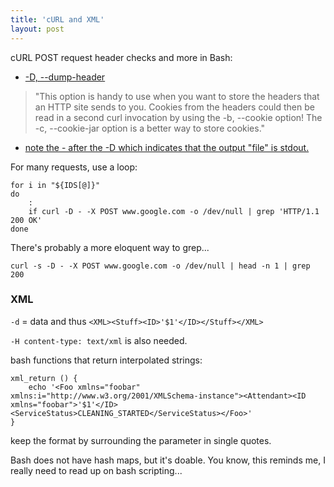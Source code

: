 ```yaml
---
title: 'cURL and XML'
layout: post
---
```


cURL POST request header checks and more in Bash:

- [-D, --dump-header <filename>](https://curl.haxx.se/docs/manpage.html)

>"This option is handy to use when you want to store the headers that an HTTP site sends to you. Cookies from the headers could then be read in a second curl invocation by using the -b, --cookie option! The -c, --cookie-jar option is a better way to store cookies."

- [note the - after the -D which indicates that the output "file" is stdout.](https://stackoverflow.com/a/10060342/5404826)

For many requests, use a loop:

	for i in "${IDS[@]}"
	do
		:
		if curl -D - -X POST www.google.com -o /dev/null | grep 'HTTP/1.1 200 OK'
	done

There's probably a more eloquent way to grep...

	curl -s -D - -X POST www.google.com -o /dev/null | head -n 1 | grep 200

### XML

`-d` = data and thus `<XML><Stuff><ID>'$1'</ID></Stuff></XML>`

`-H content-type: text/xml` is also needed.

bash functions that return interpolated strings:

	xml_return () {
		echo '<Foo xmlns="foobar" xmlns:i="http://www.w3.org/2001/XMLSchema-instance"><Attendant><ID xmlns="foobar">'$1'</ID><ServiceStatus>CLEANING_STARTED</ServiceStatus></Foo>'
	}

keep the format by surrounding the parameter in single quotes.

Bash does not have hash maps, but it's doable. You know, this reminds me, I really need to read up on bash scripting... 
